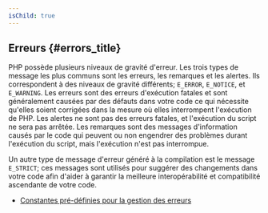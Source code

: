 ```yaml
---
isChild: true
---
```


## Erreurs {#errors_title}

PHP possède plusieurs niveaux de gravité d'erreur. Les trois types de message les plus communs sont les erreurs, les remarques et les alertes. Ils correspondent à des niveaux de gravité différents; `E_ERROR`, `E_NOTICE`, et `E_WARNING`. Les erreurs sont des erreurs d'exécution fatales et sont généralement causées par des défauts dans votre code ce qui nécessite qu'elles soient corrigées dans la mesure où elles interrompent l'exécution de PHP. Les alertes ne sont pas des erreurs fatales, et l'exécution du script ne sera pas arrêtée. Les remarques sont des messages d'information causés par le code qui peuvent ou non engendrer des problèmes durant l'exécution du script, mais l'exécution n'est pas interrompue.

Un autre type de message d'erreur généré à la compilation est le message `E_STRICT`; ces messages sont utilisés pour suggérer des changements dans votre code afin d'aider à garantir la meilleure interopérabilité et compatibilité ascendante de votre code.  

* [Constantes pré-définies pour la gestion des erreurs](http://www.php.net/manual/fr/errorfunc.constants.php)
